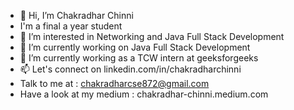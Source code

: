 - 👋 Hi, I’m Chakradhar Chinni
- I'm a final a year student 
- 👀 I’m interested in Networking and Java Full Stack Development
- 🌱 I’m currently working on Java Full Stack Development
- 💞️ I’m currently working as a TCW intern at geeksforgeeks
- 📫 Let's connect on linkedin.com/in/chakradharchinni
- Talk to me at : chakradharcse872@gmail.com
- Have a look at my medium : chakradhar-chinni.medium.com
<!---
Chakradhar-Chinni/Chakradhar-Chinni is a ✨ special ✨ repository because its `README.md` (this file) appears on your GitHub profile.
You can click the Preview link to take a look at your changes.
--->

